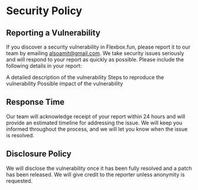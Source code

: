 # Security Policy

## Reporting a Vulnerability

If you discover a security vulnerability in Flexbox.fun, please report it to our team by emailing alsoamit@gmail.com.
We take security issues seriously and will respond to your report as quickly as possible. Please include the following details in your report:

A detailed description of the vulnerability
Steps to reproduce the vulnerability
Possible impact of the vulnerability

## Response Time

Our team will acknowledge receipt of your report within 24 hours and will provide an estimated timeline for addressing the issue.
We will keep you informed throughout the process, and we will let you know when the issue is resolved.

## Disclosure Policy

We will disclose the vulnerability once it has been fully resolved and a patch has been released.
We will give credit to the reporter unless anonymity is requested.

